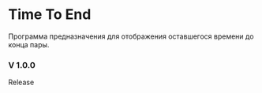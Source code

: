 <h1>Time To End</h1>
Программа предназначения для отображения оставшегося времени до конца пары.

<h3>V 1.0.0</h3>
<p>
	Release
</p>
